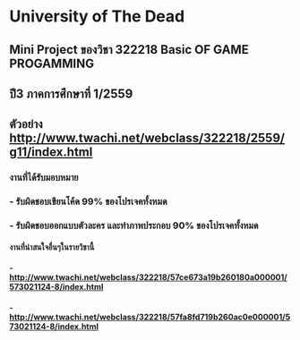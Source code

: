 # University of The Dead
## Mini Project ของวิชา 322218 Basic OF GAME PROGAMMING
## ปี3 ภาคการศึกษาที่ 1/2559
## ตัวอย่าง http://www.twachi.net/webclass/322218/2559/g11/index.html
### งานที่ได้รับมอบหมาย
### - รับผิดชอบเขียนโค้ด 99% ของโปรเจคทั้งหมด
### - รับผิดชอบออกแบบตัวละคร และทำภาพประกอบ 90% ของโปรเจคทั้งหมด

#### งานที่น่าสนใจอื่นๆในรายวิชานี้
#### - http://www.twachi.net/webclass/322218/57ce673a19b260180a000001/573021124-8/index.html
#### - http://www.twachi.net/webclass/322218/57fa8fd719b260ac0e000001/573021124-8/index.html
